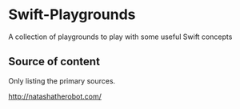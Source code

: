# Swift-Playgrounds

A collection of playgrounds to play with some useful Swift concepts 


## Source of content

Only listing the primary sources.

http://natashatherobot.com/


